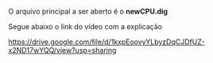 O arquivo principal a ser aberto é o **newCPU.dig**

Segue abaixo o link do vídeo com a explicação

https://drive.google.com/file/d/1kxpEoovyYLbyzDqCJDfUZ-x2ND17wYQQ/view?usp=sharing
